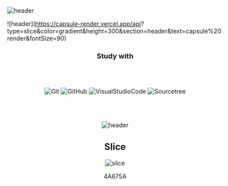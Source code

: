 ![header](https://capsule-render.vercel.app/api?type=slice&color=gradient&height=150&text=hi&fontColor=4A675A&fontAlign=70&rotate=13&section=header&text=capsule%20render&fontSize=90)

![header](https://capsule-render.vercel.app/api?
type=slice&color=gradient&height=300&section=header&text=capsule%20render&fontSize=90)
<div align=center>

### Study with

<br/>
<br/>
  
![Git](https://img.shields.io/badge/-Git-F05032?style=for-the-badge&logo=git&logoColor=ffffff)
![GitHub](https://img.shields.io/badge/-GitHub-181717?style=for-the-badge&logo=github&logoColor=ffffff)
![VisualStudioCode](https://img.shields.io/badge/-VisualStudioCode-007ACC?style=for-the-badge&logo=VisualStudioCode&logoColor=ffffff)
![Sourcetree](https://img.shields.io/badge/-Sourcetree-0052CC?style=for-the-badge&logo=sourcetree&logoColor=ffffff)  


<br/>
<br/>


![header](https://capsule-render.vercel.app/api?type=slice&color=gradient&height=150&section=footer)


## Slice <a id="slice">
![slice](https://capsule-render.vercel.app/api?type=slice&color=auto&height=200&text=SLICE&fontAlign=70&rotate=13&fontAlignY=25&'desc=desc%20function%20is%20also%20rotated'.&descAlign=70.&descAlignY=44)

4A675A
